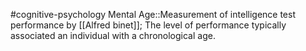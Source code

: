 #cognitive-psychology 
Mental Age::Measurement of intelligence test performance by [[Alfred binet]]; The level of performance typically associated an individual with a chronological age.
<!--SR:!2024-04-15,6,250-->